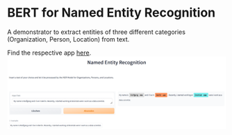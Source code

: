# BERT for Named Entity Recognition

A demonstrator to extract entities of three different categories (Organization, Person, Location) from text.

Find the respective app [here](https://huggingface.co/spaces/cdrc1103/bert_for_ner).
![Bert for NER](media/gradio_app.png "BERT for NER")